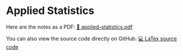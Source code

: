 # Applied Statistics

Here are the notes as a PDF: [📙 applied-statistics.pdf](applied-statistics.pdf)

You can also view the source code directly on GitHub: [💻 LaTex source code](
    https://github.com/PoliMI-HPC-E-notes-projects-AndreVale69/HPC-E-PoliMI-university-notes/tree/main/applied-statistics/notes
)

